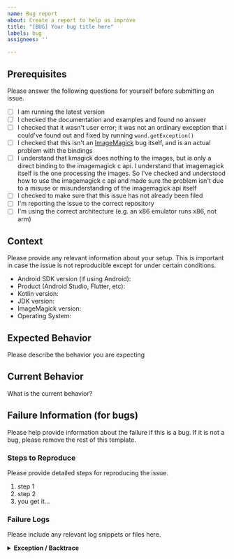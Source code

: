 ```yaml
---
name: Bug report
about: Create a report to help us improve
title: "[BUG] Your bug title here"
labels: bug
assignees: ''

---
```


## Prerequisites

Please answer the following questions for yourself before submitting an issue.

- [ ] I am running the latest version
- [ ] I checked the documentation and examples and found no answer
- [ ] I checked that it wasn't user error; it was not an ordinary exception that I could've found out and fixed by running `wand.getException()`
- [ ] I checked that this isn't an [ImageMagick](https://github.com/ImageMagick/ImageMagick) bug itself, and is an actual problem with the bindings
- [ ] I understand that kmagick does nothing to the images, but is only a direct binding to the imagemagick c api. I understand that imagemagick itself is the one processing the images. So I've checked and understood how to use the imagemagick c api and made sure the problem isn't due to a misuse or misunderstanding of the imagemagick api itself
- [ ] I checked to make sure that this issue has not already been filed
- [ ] I'm reporting the issue to the correct repository
- [ ] I'm using the correct architecture (e.g. an x86 emulator runs x86, not arm)

## Context

Please provide any relevant information about your setup. This is important in case the issue is not reproducible except for under certain conditions.

* Android SDK version (if using Android):
* Product (Android Studio, Flutter, etc):
* Kotlin version:
* JDK version:
* ImageMagick version:
* Operating System:

## Expected Behavior

Please describe the behavior you are expecting

## Current Behavior

What is the current behavior?

## Failure Information (for bugs)

Please help provide information about the failure if this is a bug. If it is not a bug, please remove the rest of this template.

### Steps to Reproduce

Please provide detailed steps for reproducing the issue.

1. step 1
2. step 2
3. you get it...

### Failure Logs

Please include any relevant log snippets or files here.

<!-- If this is a crash or similar, please run a logcat to catch the complete error and show the details here. Logcat always displays the exception/crash; sometimes you have to fish around for it though -->
<details><summary><strong>Exception / Backtrace</strong></summary>
<p>

```
<PUT LONG EXCEPTION/BACKTRACE HERE>
```
  
</p>
</details>
